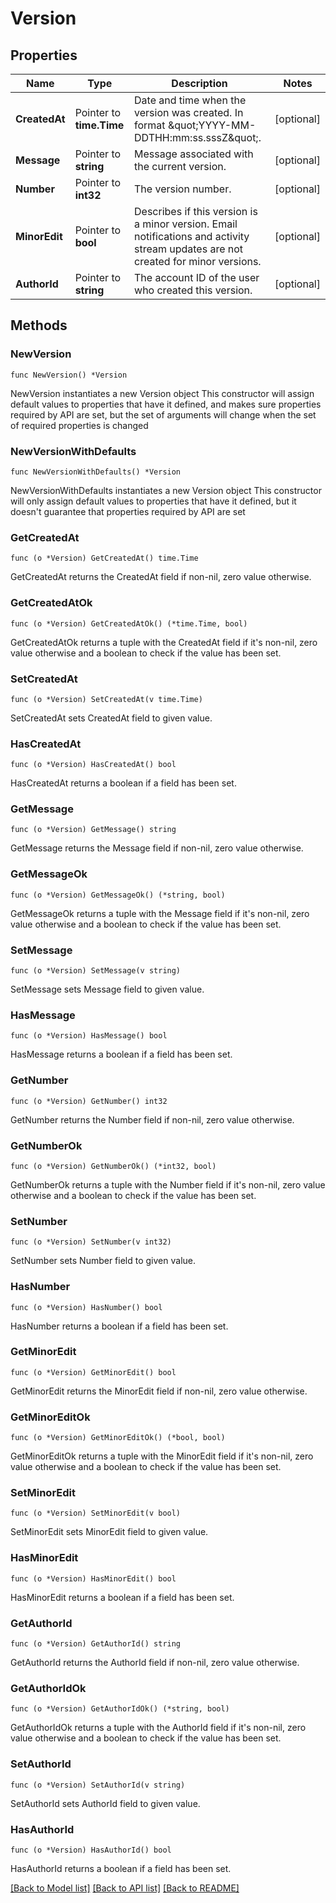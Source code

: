 # Version

## Properties

Name | Type | Description | Notes
------------ | ------------- | ------------- | -------------
**CreatedAt** | Pointer to **time.Time** | Date and time when the version was created. In format \&quot;YYYY-MM-DDTHH:mm:ss.sssZ\&quot;. | [optional] 
**Message** | Pointer to **string** | Message associated with the current version. | [optional] 
**Number** | Pointer to **int32** | The version number. | [optional] 
**MinorEdit** | Pointer to **bool** | Describes if this version is a minor version. Email notifications and activity stream updates are not created for minor versions. | [optional] 
**AuthorId** | Pointer to **string** | The account ID of the user who created this version. | [optional] 

## Methods

### NewVersion

`func NewVersion() *Version`

NewVersion instantiates a new Version object
This constructor will assign default values to properties that have it defined,
and makes sure properties required by API are set, but the set of arguments
will change when the set of required properties is changed

### NewVersionWithDefaults

`func NewVersionWithDefaults() *Version`

NewVersionWithDefaults instantiates a new Version object
This constructor will only assign default values to properties that have it defined,
but it doesn't guarantee that properties required by API are set

### GetCreatedAt

`func (o *Version) GetCreatedAt() time.Time`

GetCreatedAt returns the CreatedAt field if non-nil, zero value otherwise.

### GetCreatedAtOk

`func (o *Version) GetCreatedAtOk() (*time.Time, bool)`

GetCreatedAtOk returns a tuple with the CreatedAt field if it's non-nil, zero value otherwise
and a boolean to check if the value has been set.

### SetCreatedAt

`func (o *Version) SetCreatedAt(v time.Time)`

SetCreatedAt sets CreatedAt field to given value.

### HasCreatedAt

`func (o *Version) HasCreatedAt() bool`

HasCreatedAt returns a boolean if a field has been set.

### GetMessage

`func (o *Version) GetMessage() string`

GetMessage returns the Message field if non-nil, zero value otherwise.

### GetMessageOk

`func (o *Version) GetMessageOk() (*string, bool)`

GetMessageOk returns a tuple with the Message field if it's non-nil, zero value otherwise
and a boolean to check if the value has been set.

### SetMessage

`func (o *Version) SetMessage(v string)`

SetMessage sets Message field to given value.

### HasMessage

`func (o *Version) HasMessage() bool`

HasMessage returns a boolean if a field has been set.

### GetNumber

`func (o *Version) GetNumber() int32`

GetNumber returns the Number field if non-nil, zero value otherwise.

### GetNumberOk

`func (o *Version) GetNumberOk() (*int32, bool)`

GetNumberOk returns a tuple with the Number field if it's non-nil, zero value otherwise
and a boolean to check if the value has been set.

### SetNumber

`func (o *Version) SetNumber(v int32)`

SetNumber sets Number field to given value.

### HasNumber

`func (o *Version) HasNumber() bool`

HasNumber returns a boolean if a field has been set.

### GetMinorEdit

`func (o *Version) GetMinorEdit() bool`

GetMinorEdit returns the MinorEdit field if non-nil, zero value otherwise.

### GetMinorEditOk

`func (o *Version) GetMinorEditOk() (*bool, bool)`

GetMinorEditOk returns a tuple with the MinorEdit field if it's non-nil, zero value otherwise
and a boolean to check if the value has been set.

### SetMinorEdit

`func (o *Version) SetMinorEdit(v bool)`

SetMinorEdit sets MinorEdit field to given value.

### HasMinorEdit

`func (o *Version) HasMinorEdit() bool`

HasMinorEdit returns a boolean if a field has been set.

### GetAuthorId

`func (o *Version) GetAuthorId() string`

GetAuthorId returns the AuthorId field if non-nil, zero value otherwise.

### GetAuthorIdOk

`func (o *Version) GetAuthorIdOk() (*string, bool)`

GetAuthorIdOk returns a tuple with the AuthorId field if it's non-nil, zero value otherwise
and a boolean to check if the value has been set.

### SetAuthorId

`func (o *Version) SetAuthorId(v string)`

SetAuthorId sets AuthorId field to given value.

### HasAuthorId

`func (o *Version) HasAuthorId() bool`

HasAuthorId returns a boolean if a field has been set.


[[Back to Model list]](../README.md#documentation-for-models) [[Back to API list]](../README.md#documentation-for-api-endpoints) [[Back to README]](../README.md)



